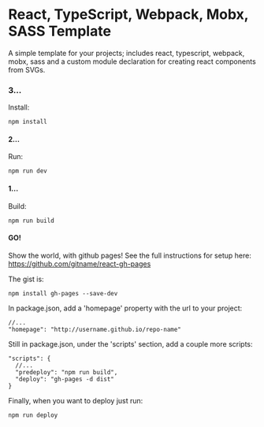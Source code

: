 # React, TypeScript, Webpack, Mobx, SASS Template

A simple template for your projects; includes react, typescript, webpack, mobx, sass and a custom module declaration for creating react components from SVGs.

### 3...

Install:

```
npm install
```

#### 2...

Run:

```
npm run dev
```

#### 1...

Build:

```
npm run build
```

#### GO!

Show the world, with github pages! See the full instructions for setup here: https://github.com/gitname/react-gh-pages

The gist is:

```
npm install gh-pages --save-dev
```

In package.json, add a 'homepage' property with the url to your project:

```
//...
"homepage": "http://username.github.io/repo-name"
```

Still in package.json, under the 'scripts' section, add a couple more scripts:

```
"scripts": {
  //...
  "predeploy": "npm run build",
  "deploy": "gh-pages -d dist"
}
```

Finally, when you want to deploy just run:

```
npm run deploy
```
